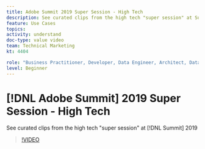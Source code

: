 ```yaml
---
title: Adobe Summit 2019 Super Session - High Tech
description: See curated clips from the high tech "super session" at Summit 2019
feature: Use Cases
topics: 
activity: understand
doc-type: value video
team: Technical Marketing
kt: 4404

role: "Business Practitioner, Developer, Data Engineer, Architect, Data Architect, Administrator, Leader"
level: Beginner
---
```


# [!DNL Adobe Summit] 2019 Super Session - High Tech

See curated clips from the high tech "super session" at [!DNL Summit] 2019

>[!VIDEO](https://video.tv.adobe.com/v/30548/?quality=12)

